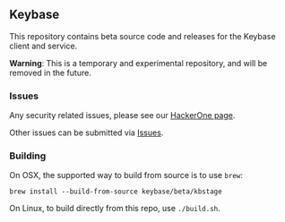 ## Keybase

This repository contains beta source code and releases for the Keybase client and service.

**Warning**: This is a temporary and experimental repository, and will be removed in the future.

### Issues

Any security related issues, please see our [HackerOne page](https://hackerone.com/keybase).

Other issues can be submitted via [Issues](https://github.com/keybase/keybase-issues/issues).

### Building

On OSX, the supported way to build from source is to use `brew`:

    brew install --build-from-source keybase/beta/kbstage

On Linux, to build directly from this repo, use `./build.sh`.
